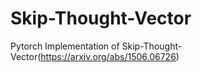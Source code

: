 # Skip-Thought-Vector
Pytorch Implementation of Skip-Thought-Vector(https://arxiv.org/abs/1506.06726)
